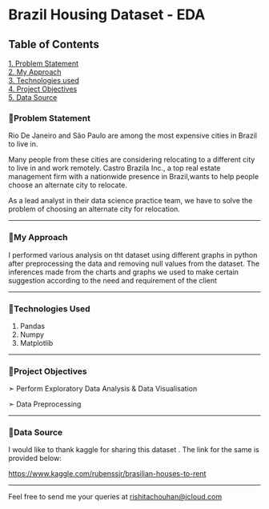 # Brazil Housing Dataset - EDA


## **Table of Contents**

[1. Problem Statement](#problem-statement)   
[2. My Approach](#my-approach)   
[3. Technologies used](#technologies-used)   
[4. Project Objectives](#project-objectives)    
[5. Data Source](#data-source)

### 🔸Problem Statement

Rio De Janeiro and São Paulo are among the most expensive cities in Brazil to live in.

Many people from these cities are considering relocating to a different city to live in and work remotely. Castro Brazila Inc., a top real estate management firm with a nationwide presence in Brazil,wants to help people choose an alternate city to relocate. 

As a lead analyst in their data science practice team, we have to solve the problem of choosing an alternate city for relocation. 

---

### 🔸My Approach

 I performed various analysis on tht dataset using different graphs in python after preprocessing the data and removing null values from the dataset.
 The inferences made from the charts and graphs we used to make certain suggestion according to the need and requirement of the client

---

### 🔸Technologies Used

1. Pandas
2. Numpy
3. Matplotlib


---

### 🔸Project Objectives

➣ Perform Exploratory Data Analysis & Data Visualisation

➣ Data Preprocessing

---

### 🔸Data Source

I would like to thank kaggle  for sharing this dataset . The link for the same is provided below:

https://www.kaggle.com/rubenssjr/brasilian-houses-to-rent

---

Feel free to send me your queries at rishitachouhan@icloud.com
